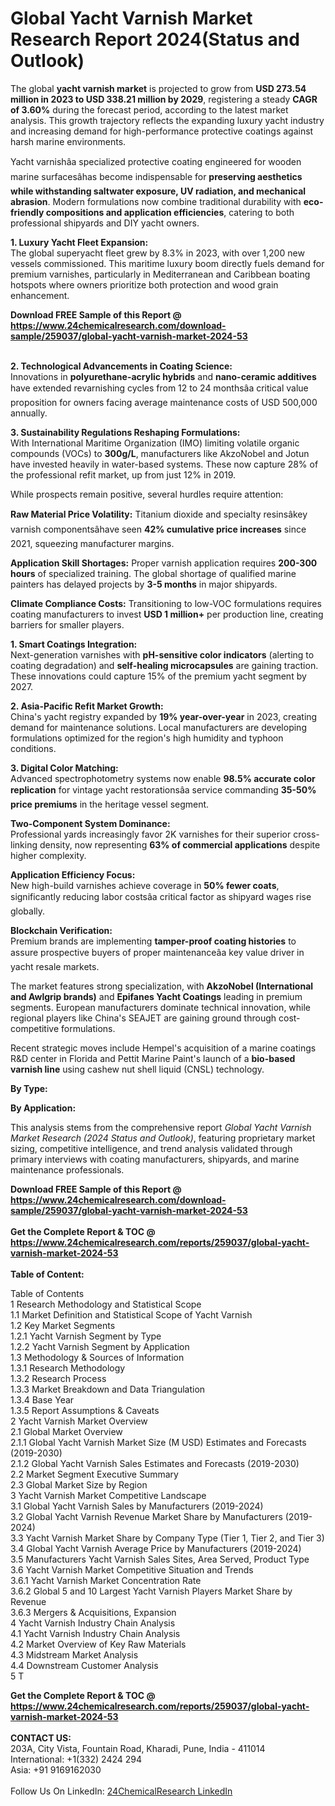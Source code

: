 <h1>Global Yacht Varnish Market Research Report 2024(Status and Outlook)</h1><p>The global <strong>yacht varnish market</strong> is projected to grow from <strong>USD 273.54 million in 2023 to USD 338.21 million by 2029</strong>, registering a steady <strong>CAGR of 3.60%</strong> during the forecast period, according to the latest market analysis. This growth trajectory reflects the expanding luxury yacht industry and increasing demand for high-performance protective coatings against harsh marine environments.</p><p>Yacht varnishâa specialized protective coating engineered for wooden marine surfacesâhas become indispensable for <strong>preserving aesthetics while withstanding saltwater exposure, UV radiation, and mechanical abrasion</strong>. Modern formulations now combine traditional durability with <strong>eco-friendly compositions and application efficiencies</strong>, catering to both professional shipyards and DIY yacht owners.</p><p><strong>1. Luxury Yacht Fleet Expansion:</strong><br>
The global superyacht fleet grew by 8.3% in 2023, with over 1,200 new vessels commissioned. This maritime luxury boom directly fuels demand for premium varnishes, particularly in Mediterranean and Caribbean boating hotspots where owners prioritize both protection and wood grain enhancement.</p><div><b>Download FREE Sample of this Report @ 
            <a href="https://www.24chemicalresearch.com/download-sample/259037/global-yacht-varnish-market-2024-53">
            https://www.24chemicalresearch.com/download-sample/259037/global-yacht-varnish-market-2024-53</a></b></div><br><p><strong>2. Technological Advancements in Coating Science:</strong><br>
Innovations in <strong>polyurethane-acrylic hybrids</strong> and <strong>nano-ceramic additives</strong> have extended revarnishing cycles from 12 to 24 monthsâa critical value proposition for owners facing average maintenance costs of USD 500,000 annually.</p><p><strong>3. Sustainability Regulations Reshaping Formulations:</strong><br>
With International Maritime Organization (IMO) limiting volatile organic compounds (VOCs) to <strong>300g/L</strong>, manufacturers like AkzoNobel and Jotun have invested heavily in water-based systems. These now capture 28% of the professional refit market, up from just 12% in 2019.</p><p>While prospects remain positive, several hurdles require attention:</p><p><strong>Raw Material Price Volatility:</strong> Titanium dioxide and specialty resinsâkey varnish componentsâhave seen <strong>42% cumulative price increases</strong> since 2021, squeezing manufacturer margins.</p><p><strong>Application Skill Shortages:</strong> Proper varnish application requires <strong>200-300 hours</strong> of specialized training. The global shortage of qualified marine painters has delayed projects by <strong>3-5 months</strong> in major shipyards.</p><p><strong>Climate Compliance Costs:</strong> Transitioning to low-VOC formulations requires coating manufacturers to invest <strong>USD 1 million+</strong> per production line, creating barriers for smaller players.</p><p><strong>1. Smart Coatings Integration:</strong><br>
Next-generation varnishes with <strong>pH-sensitive color indicators</strong> (alerting to coating degradation) and <strong>self-healing microcapsules</strong> are gaining traction. These innovations could capture 15% of the premium yacht segment by 2027.</p><p><strong>2. Asia-Pacific Refit Market Growth:</strong><br>
China's yacht registry expanded by <strong>19% year-over-year</strong> in 2023, creating demand for maintenance solutions. Local manufacturers are developing formulations optimized for the region's high humidity and typhoon conditions.</p><p><strong>3. Digital Color Matching:</strong><br>
Advanced spectrophotometry systems now enable <strong>98.5% accurate color replication</strong> for vintage yacht restorationsâa service commanding <strong>35-50% price premiums</strong> in the heritage vessel segment.</p><p><strong>Two-Component System Dominance:</strong><br>
	Professional yards increasingly favor 2K varnishes for their superior cross-linking density, now representing <strong>63% of commercial applications</strong> despite higher complexity.</p><p><strong>Application Efficiency Focus:</strong><br>
	New high-build varnishes achieve coverage in <strong>50% fewer coats</strong>, significantly reducing labor costsâa critical factor as shipyard wages rise globally.</p><p><strong>Blockchain Verification:</strong><br>
	Premium brands are implementing <strong>tamper-proof coating histories</strong> to assure prospective buyers of proper maintenanceâa key value driver in yacht resale markets.</p><p>The market features strong specialization, with <strong>AkzoNobel (International and Awlgrip brands)</strong> and <strong>Epifanes Yacht Coatings</strong> leading in premium segments. European manufacturers dominate technical innovation, while regional players like China's SEAJET are gaining ground through cost-competitive formulations.</p><p>Recent strategic moves include Hempel's acquisition of a marine coatings R&amp;D center in Florida and Pettit Marine Paint's launch of a <strong>bio-based varnish line</strong> using cashew nut shell liquid (CNSL) technology.</p><p><strong>By Type:</strong></p><p><strong>By Application:</strong></p><p>This analysis stems from the comprehensive report <em>Global Yacht Varnish Market Research (2024 Status and Outlook)</em>, featuring proprietary market sizing, competitive intelligence, and trend analysis validated through primary interviews with coating manufacturers, shipyards, and marine maintenance professionals.</p><div><b>Download FREE Sample of this Report @ 
            <a href="https://www.24chemicalresearch.com/download-sample/259037/global-yacht-varnish-market-2024-53">
            https://www.24chemicalresearch.com/download-sample/259037/global-yacht-varnish-market-2024-53</a></b></div><br><div><b>Get the Complete Report & TOC @ 
            <a href="https://www.24chemicalresearch.com/reports/259037/global-yacht-varnish-market-2024-53">
            https://www.24chemicalresearch.com/reports/259037/global-yacht-varnish-market-2024-53</a></b></div><br>
            <b>Table of Content:</b><p>Table of Contents<br />
1 Research Methodology and Statistical Scope<br />
1.1 Market Definition and Statistical Scope of Yacht Varnish<br />
1.2 Key Market Segments<br />
1.2.1 Yacht Varnish Segment by Type<br />
1.2.2 Yacht Varnish Segment by Application<br />
1.3 Methodology & Sources of Information<br />
1.3.1 Research Methodology<br />
1.3.2 Research Process<br />
1.3.3 Market Breakdown and Data Triangulation<br />
1.3.4 Base Year<br />
1.3.5 Report Assumptions & Caveats<br />
2 Yacht Varnish Market Overview<br />
2.1 Global Market Overview<br />
2.1.1 Global Yacht Varnish Market Size (M USD) Estimates and Forecasts (2019-2030)<br />
2.1.2 Global Yacht Varnish Sales Estimates and Forecasts (2019-2030)<br />
2.2 Market Segment Executive Summary<br />
2.3 Global Market Size by Region<br />
3 Yacht Varnish Market Competitive Landscape<br />
3.1 Global Yacht Varnish Sales by Manufacturers (2019-2024)<br />
3.2 Global Yacht Varnish Revenue Market Share by Manufacturers (2019-2024)<br />
3.3 Yacht Varnish Market Share by Company Type (Tier 1, Tier 2, and Tier 3)<br />
3.4 Global Yacht Varnish Average Price by Manufacturers (2019-2024)<br />
3.5 Manufacturers Yacht Varnish Sales Sites, Area Served, Product Type<br />
3.6 Yacht Varnish Market Competitive Situation and Trends<br />
3.6.1 Yacht Varnish Market Concentration Rate<br />
3.6.2 Global 5 and 10 Largest Yacht Varnish Players Market Share by Revenue<br />
3.6.3 Mergers & Acquisitions, Expansion<br />
4 Yacht Varnish Industry Chain Analysis<br />
4.1 Yacht Varnish Industry Chain Analysis<br />
4.2 Market Overview of Key Raw Materials<br />
4.3 Midstream Market Analysis<br />
4.4 Downstream Customer Analysis<br />
5 T</p><div><b>Get the Complete Report & TOC @ 
            <a href="https://www.24chemicalresearch.com/reports/259037/global-yacht-varnish-market-2024-53">
            https://www.24chemicalresearch.com/reports/259037/global-yacht-varnish-market-2024-53</a></b></div><br><b>CONTACT US:</b><br>
            203A, City Vista, Fountain Road, Kharadi, Pune, India - 411014<br>
            International: +1(332) 2424 294<br>
            Asia: +91 9169162030 <br><br>
            Follow Us On LinkedIn: <a href="https://www.linkedin.com/company/24chemicalresearch/">24ChemicalResearch LinkedIn</a>